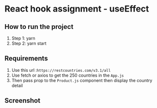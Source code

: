 # React hook assignment - useEffect

## How to run the project

1. Step 1: yarn
2. Step 2: yarn start

## Requirements

1. Use this url :`https://restcountries.com/v3.1/all `
2. Use fetch or axios to get the 250 countries in the `App.js`
3. Then pass prop to the `Product.js` component then display the country detail

## Screenshot
